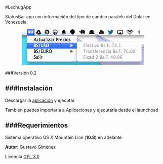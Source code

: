 #LechugApp

StatusBar app con información del tipo de cambio paralelo del Dolar en Venezuela.

<p align="center" >
  <img src="https://raw.githubusercontent.com/GusGA/lechuga/master/img/screenshot.png" alt="lechugapp" title="LechugApp">
</p>

###Versión 0.2

###Instalación
--
Descargar la [aplicación](https://github.com/GusGA/lechuga/releases/download/v0.2.1/LechugApp.zip) y ejecutar.

También puedes importarla a Aplicaciones y ejecutarla desde el launchpad

###Requerimientos
--
Sistema operativo OS X Mountain Lion (__10.8__) en adelante.


__Autor:__ Gustavo Giménez 

Licencia [GPL 3.0](http://opensource.org/licenses/gpl-3.0.html)
